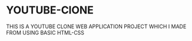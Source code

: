 # YOUTUBE-ClONE
THIS IS A YOUTUBE CLONE WEB APPLICATION PROJECT WHICH I MADE FROM USING BASIC HTML-CSS 
